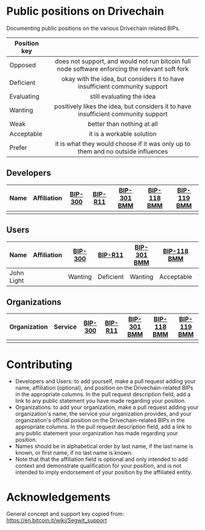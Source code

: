 # Public positions on Drivechain

Documenting public positions on the various Drivechain related BIPs.

| Position key |                                                                                                 |
| ------------ |:-----------------------------------------------------------------------------------------------:|
| Opposed      | does not support, and would not run bitcoin full node software enforcing the relevant soft fork |
| Deficient    | okay with the idea, but considers it to have insufficient community support                     |
| Evaluating   | still evaluating the idea                                                                       |
| Wanting      | positively likes the idea, but considers it to have insufficient community support              |
| Weak         | better than nothing at all                                                                      |
| Acceptable   | it is a workable solution                                                                       |
| Prefer       | it is what they would choose if it was only up to them and no outside influences                |

## Developers

|	Name	| Affiliation | [BIP-300](https://github.com/bitcoin/bips/blob/master/bip-0300.mediawiki) | [BIP-R11](https://github.com/rsksmart/bips/blob/master/BIP-R11.md) | [BIP-301 BMM](https://github.com/bitcoin/bips/blob/master/bip-0301.mediawiki) | [BIP-118 BMM](https://gist.github.com/RubenSomsen/5e4be6d18e5fa526b17d8b34906b16a5) | [BIP-119 BMM](https://gist.github.com/RubenSomsen/5e4be6d18e5fa526b17d8b34906b16a5) | 
| ------------- |:-------------:|:-------------:|:-------------:|:-------------:|:-------------:|:-------------:|
|  |	 |  |  |  |  |  |

## Users

|	Name	| Affiliation | [BIP-300](https://github.com/bitcoin/bips/blob/master/bip-0300.mediawiki) | [BIP-R11](https://github.com/rsksmart/bips/blob/master/BIP-R11.md) | [BIP-301 BMM](https://github.com/bitcoin/bips/blob/master/bip-0301.mediawiki) | [BIP-118 BMM](https://gist.github.com/RubenSomsen/5e4be6d18e5fa526b17d8b34906b16a5) | [BIP-119 BMM](https://gist.github.com/RubenSomsen/5e4be6d18e5fa526b17d8b34906b16a5) | 
| ------------- |:-------------:|:-------------:|:-------------:|:-------------:|:-------------:|:-------------:|
| John Light |	 | Wanting | Deficient | Wanting | Acceptable | Weak | 

## Organizations

|	Organization	| Service | [BIP-300](https://github.com/bitcoin/bips/blob/master/bip-0300.mediawiki) | [BIP-R11](https://github.com/rsksmart/bips/blob/master/BIP-R11.md) | [BIP-301 BMM](https://github.com/bitcoin/bips/blob/master/bip-0301.mediawiki) | [BIP-118 BMM](https://gist.github.com/RubenSomsen/5e4be6d18e5fa526b17d8b34906b16a5) | [BIP-119 BMM](https://gist.github.com/RubenSomsen/5e4be6d18e5fa526b17d8b34906b16a5) | 
| ------------- |:-------------:|:-------------:|:-------------:|:-------------:|:-------------:|:-------------:|
|  |	 |  |  |  |  |  |


# Contributing

- Developers and Users: to add yourself, make a pull request adding your name, affiliation (optional), and position on the Drivechain-related BIPs in the appropriate columns. In the pull request description field, add a link to any public statement you have made regarding your position.  
- Organizations: to add your organization, make a pull request adding your organization's name, the service your organization provides, and your organization's official position on the Drivechain-related BIPs in the appropriate columns. In the pull request description field, add a link to any public statement your organization has made regarding your position.  
- Names should be in alphabetical order by last name, if the last name is known, or first name, if no last name is known.  
- Note that that the affiliation field is optional and only intended to add context and demonstrate qualification for your position, and is not intended to imply endorsement of your position by the affiliated entity.  

# Acknowledgements

General concept and support key copied from: https://en.bitcoin.it/wiki/Segwit_support  
